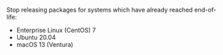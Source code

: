 Stop releasing packages for systems which have already reached end-of-life:
- Enterprise Linux (CentOS) 7
- Ubuntu 20.04
- macOS 13 (Ventura)

